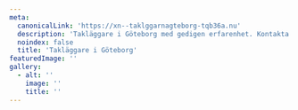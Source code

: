 ```yaml
---
meta:
  canonicalLink: 'https://xn--taklggarnagteborg-tqb36a.nu'
  description: 'Takläggare i Göteborg med gedigen erfarenhet. Kontakta oss för gratis besiktning idag! Ring eller maila, eller använd vårat formulär.'
  noindex: false
  title: 'Takläggare i Göteborg'
featuredImage: ''
gallery:
  - alt: ''
    image: ''
    title: ''
---
```


<!-- Use this to force Gatsby to correctly determine optional images/file schema -->
